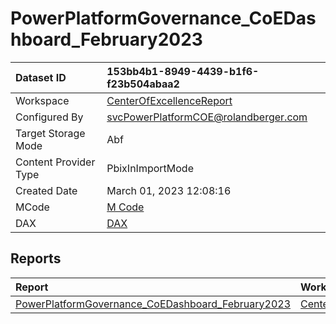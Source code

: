 



# PowerPlatformGovernance_CoEDashboard_February2023

|Dataset ID|153bb4b1-8949-4439-b1f6-f23b504abaa2|
| :--- | :--- |
|Workspace|[CenterOfExcellenceReport](../Workspaces/CenterOfExcellenceReport.md)|
|Configured By|svcPowerPlatformCOE@rolandberger.com|
|Target Storage Mode|Abf|
|Content Provider Type|PbixInImportMode|
|Created Date|March 01, 2023 12:08:16|
|MCode|[M Code](./PowerPlatformGovernance_CoEDashboard_February2023/mcode.md)|
|DAX|[DAX](./PowerPlatformGovernance_CoEDashboard_February2023/dax.md)|

## Reports

|Report|Workspace|
| :--- | :--- |
|[PowerPlatformGovernance_CoEDashboard_February2023](../Reports/PowerPlatformGovernance_CoEDashboard_February2023.md)|[CenterOfExcellenceReport](../Workspaces/CenterOfExcellenceReport.md)|
